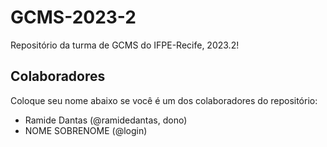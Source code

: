 # GCMS-2023-2
Repositório da turma de GCMS do IFPE-Recife, 2023.2!

## Colaboradores
Coloque seu nome abaixo se você é um dos colaboradores do repositório:
* Ramide Dantas (@ramidedantas, dono)
* NOME SOBRENOME (@login)
